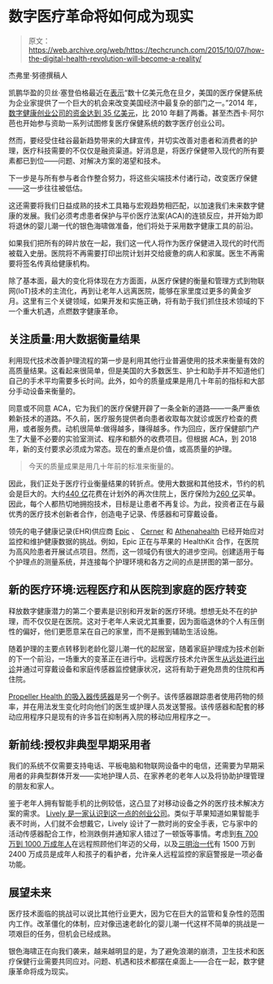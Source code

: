 # 数字医疗革命将如何成为现实 

> 原文：<https://web.archive.org/web/https://techcrunch.com/2015/10/07/how-the-digital-health-revolution-will-become-a-reality/>

杰弗里·努德撰稿人

凯鹏华盈的贝丝·塞登伯格最近在[表示](https://web.archive.org/web/20230130235016/http://www.kpcb.com/blog/six-truths-digital-health-entrepreneurs-need-to-know)“数十亿美元危在旦夕，美国的医疗保健系统为企业家提供了一个巨大的机会来改变美国经济中最复杂的部门之一。”2014 年，[数字健康创业公司的资金达到 35 亿美元](https://web.archive.org/web/20230130235016/http://mobihealthnews.com/36728/accenture-funding-for-digital-health-startups-to-hit-6-5-billion-in-2017/)，比 2010 年翻了两番。甚至杰西卡·阿尔芭也开始参与资助一系列试图修复医疗保健系统的数字医疗创业公司。

然而，要经受住硅谷最新趋势带来的大肆宣传，并切实改善对患者和消费者的护理，医疗科技需要的不仅仅是融资渠道。好消息是，将医疗保健带入现代的所有要素都已到位——问题、对解决方案的渴望和技术。

下一步是与所有参与者合作整合努力，将这些尖端技术付诸行动，改变医疗保健——这一步往往被低估。

这还需要将我们日益成熟的技术工具箱与宏观趋势相匹配，以加速我们未来数字健康的发展。我们必须考虑患者保护与平价医疗法案(ACA)的连锁反应，并开始为即将退休的婴儿潮一代的银色海啸做准备，他们将处于采用数字健康工具的前沿。

如果我们把所有的碎片放在一起，我们这一代人将作为医疗保健进入现代的时代而被载入史册。医院将不再需要打印出院计划并交给疲惫的病人和家属。医生不再需要将签名传真给健康机构。

除了基本面，最大的变化将体现在方方面面，从医疗保健的衡量和管理方式到物联网(IoT)技术的主流化，再到让老年人远离医院，能够在家里度过更多的黄金岁月。这里有三个关键领域，如果开发和实施正确，将有助于我们抓住技术领域的下一个重大机遇，点燃数字健康革命。

## 关注质量:用大数据衡量结果

利用现代技术改善护理流程的第一步是利用其他行业普遍使用的技术来衡量有效的高质量结果。这看起来很简单，但是美国的大多数医生、护士和助手并不知道他们自己的手术平均需要多长时间。此外，如今的质量成果是用几十年前的指标和大部分手动设备来衡量的。

同意或不同意 ACA，它为我们的医疗保健开辟了一条全新的道路——一条严重依赖新技术的道路。不久前，医疗服务提供者向患者收取每次就诊或医疗检查的费用，或者服务费。动机很简单:做得越多，赚得越多。作为回应，医疗保健部门产生了大量不必要的实验室测试、程序和额外的收费项目。但根据 ACA，到 2018 年，新的支付要求必须成为常态。现在的重点是价值，或高质量的护理。

> 今天的质量成果是用几十年前的标准来衡量的。

因此，我们正处于医疗行业衡量结果的转折点。使用大数据和其他技术，节约的机会是巨大的。大约[440 亿](https://web.archive.org/web/20230130235016/http://www.himss.org/ResourceLibrary/GenResourceDetail.aspx?ItemNumber=36894#_edn1)花费在计划外的再次住院上，医疗保险为[260 亿](https://web.archive.org/web/20230130235016/http://khn.org/news/medicare-readmissions-penalties-2015/)买单。因此，每个人都热切地拥抱技术，目标是让患者不再复诊。为此，投资者正在与最优秀的医疗技术创新者合作，创造电子记录、传感器和可穿戴设备。

领先的电子健康记录(EHR)供应商 [Epic](https://web.archive.org/web/20230130235016/http://www.epic.com/) 、 [Cerner](https://web.archive.org/web/20230130235016/https://cernerhealth.com/) 和 [Athenahealth](https://web.archive.org/web/20230130235016/http://www.athenahealth.com/) 已经开始应对监控和维护健康数据的挑战。例如，Epic 正在与苹果的 HealthKit 合作，在医院为高风险患者开展试点项目。然而，这一领域仍有很大的进步空间。创建适用于每个护理点的测量系统，并连接每个护理环境和各方之间的点是拼图的第一部分。

## 新的医疗环境:远程医疗和从医院到家庭的医疗转变

释放数字健康潜力的第二个要素是识别和开发新的医疗环境。想想无处不在的护理，而不仅仅是在医院。这对于老年人来说尤其重要，因为面临退休的个人有压倒性的偏好，他们更愿意呆在自己的家里，而不是搬到辅助生活设施。

随着护理的主要点转移到老龄化婴儿潮一代的起居室，随着家庭护理成为技术创新的下一个前沿，一场重大的变革正在进行中。远程医疗技术允许医生[从远处进行出诊](https://web.archive.org/web/20230130235016/http://www.nytimes.com/2015/07/12/health/modern-doctors-house-calls-skype-chat-and-fast-diagnosis.html?_r=0)并通过可穿戴设备和家庭传感器监控健康状况，这将有助于避免昂贵的住院和再住院。

[Propeller Health 的吸入器传感器](https://web.archive.org/web/20230130235016/http://www.modernhealthcare.com/article/20140712/MAGAZINE/307129980)是另一个例子。该传感器跟踪患者使用药物的频率，并在用法发生变化时向他们的医生或护理人员发送警报。该传感器和配套的移动应用程序只是现有的许多旨在抑制再入院的移动应用程序之一。

## 新前线:授权非典型早期采用者

我们的系统不仅需要支持电话、平板电脑和物联网设备中的电信，还需要为早期采用者的非典型群体开发——实地护理人员、在家养老的老年人以及将协助护理管理的朋友和家人。

鉴于老年人拥有智能手机的比例较低，这凸显了对移动设备之外的医疗技术解决方案的需求。 [Lively 是一家认识到这一点的创业公司](https://web.archive.org/web/20230130235016/https://techcrunch.com/2013/09/18/lively-raises-4-8m-launches-sensor-network-for-older-folks/)。类似于苹果知道如果智能手表不时尚，人们就不会想戴它，Lively 设计了一款时尚的安全手表，它与家中的活动传感器配合工作，检测跌倒并通知家人错过了一顿饭等事情。考虑到[有 700 万到 1000 万成年人](https://web.archive.org/web/20230130235016/http://losangeles.cbslocal.com/2015/08/14/a-look-at-the-sandwich-generation/)在远程照顾他们年迈的父母，以及[三明治一代](https://web.archive.org/web/20230130235016/https://en.wikipedia.org/wiki/Sandwich_generation)有 1500 万到 2400 万成员是成年人和孩子的看护者，允许亲人远程监控的家庭警报是一项必备功能。

## 展望未来

医疗技术面临的挑战可以说比其他行业更大，因为它在巨大的监管和复杂性的范围内工作。改革僵化的体制，应对像迅速老龄化的婴儿潮一代这样不简单的挑战是一项艰巨的任务，但机会已经成熟。

银色海啸正在向我们袭来，越来越明显的是，为了避免浪潮的崩溃，卫生技术和医疗保健行业需要共同应对。问题、机遇和技术都摆在桌面上——合在一起，数字健康革命将成为现实。